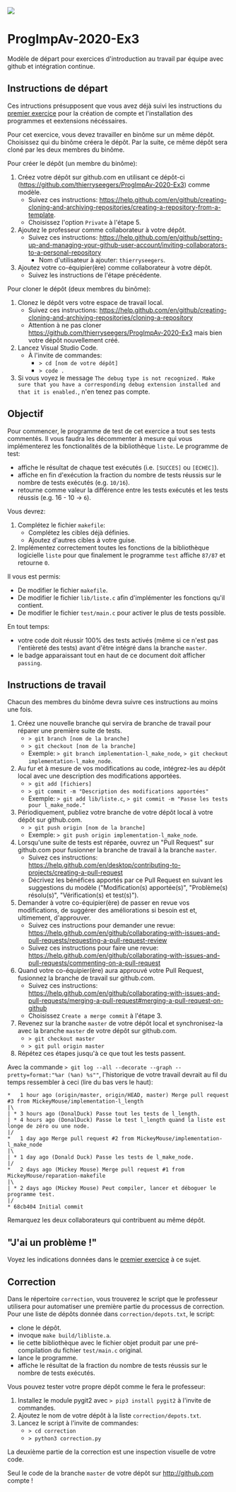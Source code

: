 ![](https://github.com/thierryseegers/ProgImpAv-2020-Ex3/workflows/Test%20master/badge.svg)

# ProgImpAv-2020-Ex3

Modèle de départ pour exercices d'introduction au travail par équipe avec github et intégration continue.

## Instructions de départ

Ces intructions présupposent que vous avez déjà suivi les instructions du [premier exercice](https://github.com/thierryseegers/ProgImpAv-2020-Ex1) pour la création de compte et l'installation des programmes et eextensions nécéssaires.

Pour cet exercice, vous devez travailler en binôme sur un même dépôt. Choisissez qui du binôme créera le dépôt. Par la suite, ce même dépôt sera cloné par les deux membres du binôme.

Pour créer le dépôt (un membre du binôme):
1. Créez votre dépôt sur github.com en utilisant ce dépôt-ci (https://github.com/thierryseegers/ProgImpAv-2020-Ex3) comme modèle.
    - Suivez ces instructions: https://help.github.com/en/github/creating-cloning-and-archiving-repositories/creating-a-repository-from-a-template.
    - Choisissez l'option `Private` à l'étape 5.
1. Ajoutez le professeur comme collaborateur à votre dépôt.
    - Suivez ces instructions: https://help.github.com/en/github/setting-up-and-managing-your-github-user-account/inviting-collaborators-to-a-personal-repository
        - Nom d'utilisateur à ajouter: `thierryseegers`.
1. Ajoutez votre co-équipier(ère) comme collaborateur à votre dépôt.
    - Suivez les instructions de l'étape précédente.

Pour cloner le dépôt (deux membres du binôme):
1. Clonez le dépôt vers votre espace de travail local.
    - Suivez ces instructions: https://help.github.com/en/github/creating-cloning-and-archiving-repositories/cloning-a-repository
    - Attention à ne pas cloner https://github.com/thierryseegers/ProgImpAv-2020-Ex3 mais bien votre dépôt nouvellement créé.
1. Lancez Visual Studio Code.
    - À l'invite de commandes:
        - `> cd [nom de votre dépôt]`
        - `> code .`
1. Si vous voyez le message `The debug type is not recognized. Make sure that you have a corresponding debug extension installed and that it is enabled.`, n'en tenez pas compte.


## Objectif

Pour commencer, le programme de test de cet exercice a tout ses tests commentés.
Il vous faudra les décommenter à mesure qui vous implémenterez les fonctionalités de la bibliothèque `liste`. Le programme de test:
- affiche le résultat de chaque test exécutés (i.e. `[SUCCES]` ou `[ECHEC]`).
- affiche en fin d'exécution la fraction du nombre de tests réussis sur le nombre de tests exécutés (e.g. `10/16`).
- retourne comme valeur la différence entre les tests exécutés et les tests réussis (e.g. 16 - 10 -> `6`).

Vous devrez:

1. Complétez le fichier `makefile`:
    - Complétez les cibles déjà définies.
    - Ajoutez d'autres cibles à votre guise.
1. Implémentez correctement toutes les fonctions de la bibliothèque logicielle `liste` pour que finalement le programme `test` affiche `87/87` et retourne `0`.

Il vous est permis: 
- De modifier le fichier `makefile`.
- De modifier le fichier `lib/liste.c` afin d'implémenter les fonctions qu'il contient.
- De modifier le fichier `test/main.c` pour activer le plus de tests possible.

En tout temps:
- votre code doit réussir 100% des tests activés (même si ce n'est pas l'entièreté des tests) avant d'être intégré dans la branche `master`.
- le badge apparaissant tout en haut de ce document doit afficher `passing`.

## Instructions de travail

Chacun des membres du binôme devra suivre ces instructions au moins une fois.

1. Créez une nouvelle branche qui servira de branche de travail pour réparer une première suite de tests.
    - `> git branch [nom de la branche]`
    - `> git checkout [nom de la branche]`
    - Exemple: `> git branch implementation-l_make_node`, `> git checkout implementation-l_make_node`.
1. Au fur et à mesure de vos modifications au code, intégrez-les au dépôt local avec une description des modifications apportées.
    - `> git add [fichiers]`
    - `> git commit -m "Description des modifications apportées"`
    - Exemple: `> git add lib/liste.c`, `> git commit -m "Passe les tests pour l_make_node."`
1. Périodiquement, publiez votre branche de votre dépôt local à votre dépôt sur github.com.
    - `> git push origin [nom de la branche]`
    - Exemple: `> git push origin implementation-l_make_node`.
1. Lorsqu'une suite de tests est réparée, ouvrez un "Pull Request" sur github.com pour fusionner la branche de travail à la branche `master`.
    - Suivez ces instructions: https://help.github.com/en/desktop/contributing-to-projects/creating-a-pull-request
    - Décrivez les bénéfices apportés par ce Pull Request en suivant les suggestions du modèle ("Modification(s) apportée(s)", "Problème(s) résolu(s)", "Vérification(s) et test(s)").
1. Demander à votre co-équipier(ère) de passer en revue vos modifications, de suggérer des améliorations si besoin est et, ultimement, d'approuver.
    - Suivez ces instructions pour demander une revue: https://help.github.com/en/github/collaborating-with-issues-and-pull-requests/requesting-a-pull-request-review
    - Suivez ces instructions pour faire une revue: https://help.github.com/en/github/collaborating-with-issues-and-pull-requests/commenting-on-a-pull-request
1. Quand votre co-équipier(ère) aura approuvé votre Pull Request, fusionnez la branche de travail sur github.com.
    - Suivez ces instructions: https://help.github.com/en/github/collaborating-with-issues-and-pull-requests/merging-a-pull-request#merging-a-pull-request-on-github
    - Choisissez `Create a merge commit` à l'étape 3.
1. Revenez sur la branche `master` de votre dépôt local et synchronisez-la avec la branche `master` de votre dépôt sur github.com.
    - `> git checkout master`
    - `> git pull origin master`
1. Répétez ces étapes jusqu'à ce que tout les tests passent.

Avec la commande `> git log --all --decorate --graph --pretty=format:"%ar (%an) %s""`, l'historique de votre travail devrait au fil du temps ressembler à ceci (lire du bas vers le haut):

```
*   1 hour ago (origin/master, origin/HEAD, master) Merge pull request #3 from MickeyMouse/implementation-l_length
|\
| * 3 hours ago (DonalDuck) Passe tout les tests de l_length.
| * 4 hours ago (DonalDuck) Passe le test l_length quand la liste est longe de zéro ou une node.
|/
*   1 day ago Merge pull request #2 from MickeyMouse/implementation-l_make_node
|\
| * 1 day ago (Donald Duck) Passe les tests de l_make_node.
|/
*   2 days ago (Mickey Mouse) Merge pull request #1 from MickeyMouse/reparation-makefile
|\
| * 2 days ago (Mickey Mouse) Peut compiler, lancer et déboguer le programme test.
|/
* 68cb404 Initial commit
```

Remarquez les deux collaborateurs qui contribuent au même dépôt.

## "J'ai un problème !"

Voyez les indications données dans le [premier exercice](https://github.com/thierryseegers/ProgImpAv-2020-Ex1#jai-un-probl%C3%A8me-) à ce sujet.

## Correction

Dans le répertoire `correction`, vous trouverez le script que le professeur utilisera pour automatiser une première partie du processus de correction.
Pour une liste de dépôts donnée dans `correction/depots.txt`, le script:
 - clone le dépôt.
 - invoque `make build/libliste.a`.
 - lie cette bibliothèque avec le fichier objet produit par une pré-compilation du fichier `test/main.c` original.
 - lance le programme.
 - affiche le résultat de la fraction du nombre de tests réussis sur le nombre de tests exécutés.

Vous pouvez tester votre propre dépôt comme le fera le professeur:
1. Installez le module pygit2 avec `> pip3 install pygit2` à l'invite de commandes.
1. Ajoutez le nom de votre dépôt à la liste `correction/depots.txt`.
1. Lancez le script à l'invite de commandes:
    - `> cd correction`
    - `> python3 correction.py`

La deuxième partie de la correction est une inspection visuelle de votre code.

Seul le code de la branche `master` de votre dépôt sur http://github.com compte !
